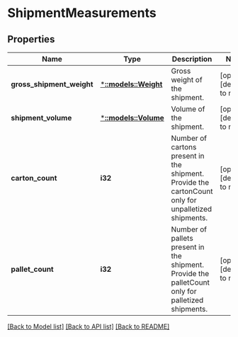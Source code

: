 # ShipmentMeasurements

## Properties
Name | Type | Description | Notes
------------ | ------------- | ------------- | -------------
**gross_shipment_weight** | [***::models::Weight**](Weight.md) | Gross weight of the shipment. | [optional] [default to null]
**shipment_volume** | [***::models::Volume**](Volume.md) | Volume of the shipment. | [optional] [default to null]
**carton_count** | **i32** | Number of cartons present in the shipment. Provide the cartonCount only for unpalletized shipments. | [optional] [default to null]
**pallet_count** | **i32** | Number of pallets present in the shipment. Provide the palletCount only for palletized shipments. | [optional] [default to null]

[[Back to Model list]](../README.md#documentation-for-models) [[Back to API list]](../README.md#documentation-for-api-endpoints) [[Back to README]](../README.md)


